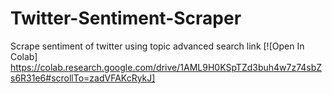 # Twitter-Sentiment-Scraper
Scrape sentiment of twitter using topic advanced search link
[![Open In Colab] https://colab.research.google.com/drive/1AML9H0KSpTZd3buh4w7z74sbZs6R31e6#scrollTo=zadVFAKcRykJ]

